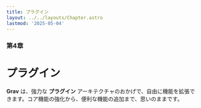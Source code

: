 ```yaml
---
title: プラグイン
layout: ../../layouts/Chapter.astro
lastmod: '2025-05-04'
---
```


### 第4章

# プラグイン

**Grav** は、強力な **プラグイン** アーキテクチャのおかげで、自由に機能を拡張できます。コア機能の強化から、便利な機能の追加まで、思いのままです。


